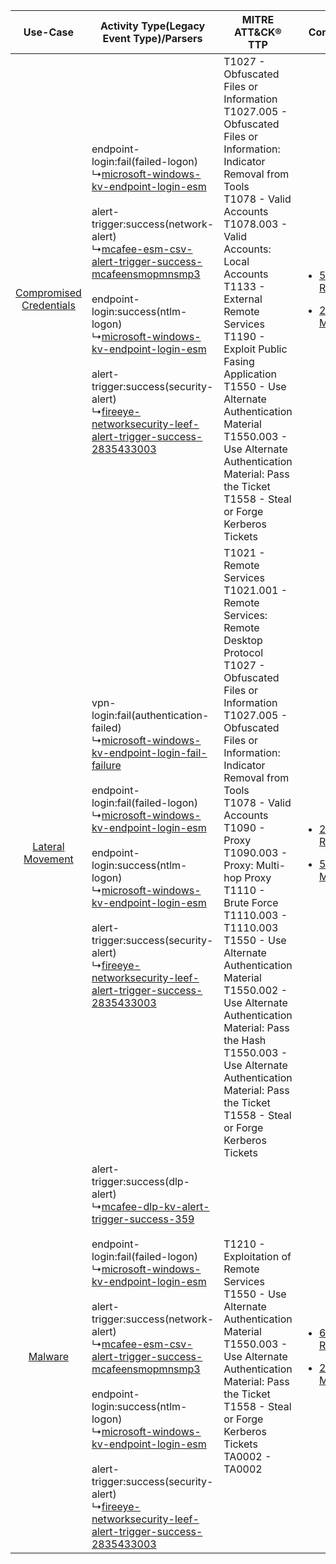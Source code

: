 |    Use-Case    | Activity Type(Legacy Event Type)/Parsers    | MITRE ATT&CK® TTP    | Content    |
|:----:| ---- | ---- | ---- |
| [Compromised Credentials](../../../UseCases/uc_compromised_credentials.md) |  endpoint-login:fail(failed-logon)<br> ↳[microsoft-windows-kv-endpoint-login-esm](Ps/pC_microsoftwindowskvendpointloginesm.md)<br><br> alert-trigger:success(network-alert)<br> ↳[mcafee-esm-csv-alert-trigger-success-mcafeensmopmnsmp3](Ps/pC_mcafeeesmcsvalerttriggersuccessmcafeensmopmnsmp3.md)<br><br> endpoint-login:success(ntlm-logon)<br> ↳[microsoft-windows-kv-endpoint-login-esm](Ps/pC_microsoftwindowskvendpointloginesm.md)<br><br> alert-trigger:success(security-alert)<br> ↳[fireeye-networksecurity-leef-alert-trigger-success-2835433003](Ps/pC_fireeyenetworksecurityleefalerttriggersuccess2835433003.md)<br>    | T1027 - Obfuscated Files or Information<br>T1027.005 - Obfuscated Files or Information: Indicator Removal from Tools<br>T1078 - Valid Accounts<br>T1078.003 - Valid Accounts: Local Accounts<br>T1133 - External Remote Services<br>T1190 - Exploit Public Fasing Application<br>T1550 - Use Alternate Authentication Material<br>T1550.003 - Use Alternate Authentication Material: Pass the Ticket<br>T1558 - Steal or Forge Kerberos Tickets<br>    | [<ul><li>55 Rules</li></ul><ul><li>23 Models</li></ul>](RM/r_m_mcafee_mcafee_enterprise_security_manager_Compromised_Credentials.md) |
|        [Lateral Movement](../../../UseCases/uc_lateral_movement.md)        |  vpn-login:fail(authentication-failed)<br> ↳[microsoft-windows-kv-endpoint-login-fail-failure](Ps/pC_microsoftwindowskvendpointloginfailfailure.md)<br><br> endpoint-login:fail(failed-logon)<br> ↳[microsoft-windows-kv-endpoint-login-esm](Ps/pC_microsoftwindowskvendpointloginesm.md)<br><br> endpoint-login:success(ntlm-logon)<br> ↳[microsoft-windows-kv-endpoint-login-esm](Ps/pC_microsoftwindowskvendpointloginesm.md)<br><br> alert-trigger:success(security-alert)<br> ↳[fireeye-networksecurity-leef-alert-trigger-success-2835433003](Ps/pC_fireeyenetworksecurityleefalerttriggersuccess2835433003.md)<br>    | T1021 - Remote Services<br>T1021.001 - Remote Services: Remote Desktop Protocol<br>T1027 - Obfuscated Files or Information<br>T1027.005 - Obfuscated Files or Information: Indicator Removal from Tools<br>T1078 - Valid Accounts<br>T1090 - Proxy<br>T1090.003 - Proxy: Multi-hop Proxy<br>T1110 - Brute Force<br>T1110.003 - T1110.003<br>T1550 - Use Alternate Authentication Material<br>T1550.002 - Use Alternate Authentication Material: Pass the Hash<br>T1550.003 - Use Alternate Authentication Material: Pass the Ticket<br>T1558 - Steal or Forge Kerberos Tickets<br> | [<ul><li>23 Rules</li></ul><ul><li>5 Models</li></ul>](RM/r_m_mcafee_mcafee_enterprise_security_manager_Lateral_Movement.md)         |
|    [Malware](../../../UseCases/uc_malware.md)    |  alert-trigger:success(dlp-alert)<br> ↳[mcafee-dlp-kv-alert-trigger-success-359](Ps/pC_mcafeedlpkvalerttriggersuccess359.md)<br><br> endpoint-login:fail(failed-logon)<br> ↳[microsoft-windows-kv-endpoint-login-esm](Ps/pC_microsoftwindowskvendpointloginesm.md)<br><br> alert-trigger:success(network-alert)<br> ↳[mcafee-esm-csv-alert-trigger-success-mcafeensmopmnsmp3](Ps/pC_mcafeeesmcsvalerttriggersuccessmcafeensmopmnsmp3.md)<br><br> endpoint-login:success(ntlm-logon)<br> ↳[microsoft-windows-kv-endpoint-login-esm](Ps/pC_microsoftwindowskvendpointloginesm.md)<br><br> alert-trigger:success(security-alert)<br> ↳[fireeye-networksecurity-leef-alert-trigger-success-2835433003](Ps/pC_fireeyenetworksecurityleefalerttriggersuccess2835433003.md)<br> | T1210 - Exploitation of Remote Services<br>T1550 - Use Alternate Authentication Material<br>T1550.003 - Use Alternate Authentication Material: Pass the Ticket<br>T1558 - Steal or Forge Kerberos Tickets<br>TA0002 - TA0002<br>    | [<ul><li>6 Rules</li></ul><ul><li>2 Models</li></ul>](RM/r_m_mcafee_mcafee_enterprise_security_manager_Malware.md)    |